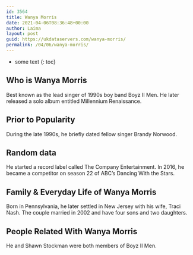 ```yaml
---
id: 3564
title: Wanya Morris
date: 2021-04-06T08:36:48+00:00
author: Laima
layout: post
guid: https://ukdataservers.com/wanya-morris/
permalink: /04/06/wanya-morris/
---
```


* some text
{: toc}


## Who is Wanya Morris
                  
                  
                  
Best known as the lead singer of 1990s boy band Boyz II Men. He later released a solo album entitled Millennium Renaissance.
                  
              
            
              
            
                
                
                
## Prior to Popularity
                  
                  
                  
During the late 1990s, he briefly dated fellow singer Brandy Norwood.
                  
              
            
              
            
                
                
                
## Random data
                  
                  
                  
He started a record label called The Company Entertainment. In 2016, he became a competitor on season 22 of ABC&#8217;s Dancing With the Stars.
                  
              
            
              
            
                
                
                
## Family & Everyday Life of Wanya Morris
                  
                  
                  
Born in Pennsylvania, he later settled in New Jersey with his wife, Traci Nash. The couple married in 2002 and have four sons and two daughters.
                  
              
            
              
            
                
                
                
## People Related With Wanya Morris
                  
                  
                  
He and Shawn Stockman were both members of Boyz II Men.
                  
              
            
              
            
                
              
            
              
              
            
            
              
            
          
          
          